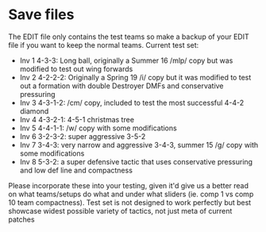 # Save files

The EDIT file only contains the test teams so make a backup of your EDIT file if you want to keep the normal teams.
Current test set: 
- Inv 1 4-3-3: Long ball, originally a Summer 16 /mlp/ copy but was modified to test out wing forwards
- Inv 2 4-2-2-2: Originally a Spring 19 /i/ copy but it was modified to test out a formation with double Destroyer DMFs and conservative pressuring
- Inv 3 4-3-1-2: /cm/ copy, included to test the most successful 4-4-2 diamond
- Inv 4 4-3-2-1: 4-5-1 christmas tree
- Inv 5 4-4-1-1: /w/ copy with some modifications
- Inv 6 3-2-3-2: super aggressive 3-5-2
- Inv 7 3-4-3: very narrow and aggressive 3-4-3, summer 15 /g/ copy with some modifications
- Inv 8 5-3-2: a super defensive tactic that uses conservative pressuring and low def line and compactness

Please incorporate these into your testing, given it'd give us a better read on what teams/setups do what and under what sliders (ie. comp 1 vs comp 10 team compactness). Test set is not designed to work perfectly but best showcase widest possible variety of tactics, not just meta of current patches
